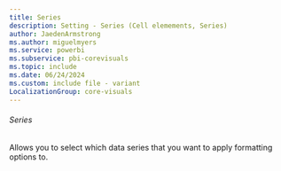 ```yaml
---
title: Series
description: Setting - Series (Cell elemements, Series)
author: JaedenArmstrong
ms.author: miguelmyers
ms.service: powerbi
ms.subservice: pbi-corevisuals
ms.topic: include
ms.date: 06/24/2024
ms.custom: include file - variant
LocalizationGroup: core-visuals
---
```

###### Series

Allows you to select which data series that you want to apply formatting options to.
